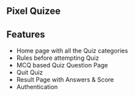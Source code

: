 ## Pixel Quizee

## Features

- Home page with all the Quiz categories
- Rules before attempting Quiz
- MCQ based Quiz Question Page
- Quit Quiz
- Result Page with Answers & Score
- Authentication
